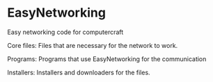 EasyNetworking
==============

Easy networking code for computercraft

Core files:
Files that are necessary for the network to work.

Programs:
Programs that use EasyNetworking for the communication

Installers:
Installers and downloaders for the files.
